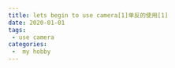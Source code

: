 ```yaml
---
title: lets begin to use camera[1]单反的使用[1]
date: 2020-01-01
tags:
 - use camera
categories:
 -  my hobby
---
```


